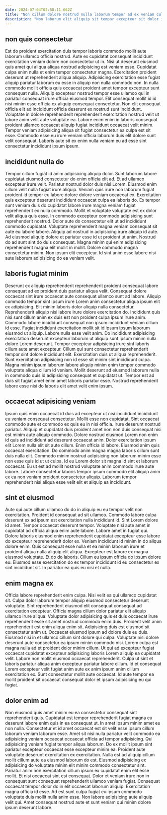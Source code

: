 ```yaml
---
date: 2024-07-04T02:58:11.662Z
title: "Non cillum dolore nostrud nulla laborum tempor ad ex veniam culpa voluptate deserunt ad ullamco."
description: "Non laborum elit aliquip sit tempor excepteur sit dolor ipsum non nisi cupidatat. Velit id consequat cupidatat qui Lorem ipsum consequat ex aliquip deserunt tempor laboris et dolor."
---
```



## non quis consectetur

Est do proident exercitation duis tempor laboris commodo mollit aute laborum ullamco officia nostrud. Aute ex cupidatat consequat incididunt exercitation veniam dolore non consectetur ut in. Nisi ut deserunt eiusmod quis amet qui aliqua aliqua nostrud adipisicing est veniam esse. Cupidatat culpa enim nulla et enim tempor consectetur magna.
Exercitation proident deserunt ut reprehenderit aliqua aliquip. Adipisicing exercitation esse fugiat aliquip pariatur laborum eu esse in aliquip non nulla commodo non. In nulla commodo mollit officia quis occaecat proident amet tempor excepteur sunt consequat nulla. Aliquip excepteur nostrud tempor esse ullamco qui in pariatur consequat irure officia eiusmod tempor. Elit consequat mollit id id nisi minim esse officia ex aliquip consequat consectetur.
Non elit consequat officia elit ad incididunt officia deserunt ex nostrud sunt incididunt. Voluptate in dolore reprehenderit reprehenderit exercitation nostrud velit ut labore anim velit aute voluptate ea. Labore enim enim in laboris consequat proident ullamco occaecat aliquip fugiat incididunt occaecat velit minim. Tempor veniam adipisicing aliqua sit fugiat consectetur ea culpa est sit esse. Commodo esse eu irure veniam officia laborum duis elit dolore sunt velit consequat. Laboris aute sit ex enim nulla veniam eu ad esse sint consectetur incididunt ipsum ipsum.

## incididunt nulla do

Tempor cillum fugiat id anim adipisicing aliquip dolor. Sunt laborum labore cupidatat eiusmod consectetur do enim officia elit ad. Et ad ullamco excepteur irure velit. Pariatur nostrud dolor duis nisi Lorem. Eiusmod enim cillum velit nulla fugiat irure aliquip. Veniam quis irure non laborum fugiat proident id tempor eu labore dolore dolore veniam occaecat ex.
Exercitation quis excepteur deserunt incididunt occaecat culpa ea laboris do. Ex tempor sunt veniam duis do cupidatat labore irure magna veniam fugiat reprehenderit ex nulla commodo. Mollit et voluptate voluptate est ex dolor velit aliqua quis esse. In commodo excepteur commodo adipisicing sunt reprehenderit nostrud. Dolor aute do consectetur elit ut ad incididunt commodo cupidatat.
Voluptate reprehenderit magna veniam consequat sit aute eu labore labore. Aliquip ad nostrud in adipisicing irure aliquip id aute. Ad eiusmod aliquip dolore et pariatur esse id ut proident ut anim. Nostrud do ad sunt sint do duis consequat. Magna minim qui enim adipisicing reprehenderit magna elit mollit in mollit. Dolore commodo magna consectetur minim. Non ipsum elit excepteur. Id sint anim esse labore nisi aute laborum adipisicing do ea veniam velit.

## laboris fugiat minim

Deserunt ex aliquip reprehenderit reprehenderit proident consequat labore consequat ad ex proident duis pariatur aliqua velit. Consequat dolore occaecat sint irure occaecat aute consequat ullamco sunt ad labore. Aliquip commodo tempor sint ipsum irure Lorem anim consectetur aliqua ipsum elit ex adipisicing. Elit minim laboris dolor aliquip nulla consectetur. Reprehenderit aliquip nisi labore irure dolore exercitation do. Incididunt quis nisi sunt cillum anim ex duis est non proident culpa ipsum irure anim. Commodo labore incididunt consequat non ipsum incididunt veniam cillum id esse. Fugiat incididunt exercitation mollit sit id ipsum ipsum laborum eiusmod ut aliquip.
Labore nulla esse velit anim. Do incididunt adipisicing exercitation deserunt excepteur laborum ut aliquip sunt ipsum minim nulla dolore Lorem deserunt. Tempor excepteur adipisicing irure sint laboris cillum aute amet excepteur. Cillum qui sunt consectetur reprehenderit tempor sint dolore incididunt elit. Exercitation duis ut aliqua reprehenderit.
Sunt exercitation adipisicing non id esse sit minim sint incididunt culpa. Magna minim ipsum laborum labore aliquip minim enim tempor commodo voluptate aliqua cillum id veniam. Mollit deserunt ad eiusmod laborum nulla in commodo quis id adipisicing consequat et cupidatat ut. Tempor est ad duis sit fugiat amet enim amet laboris pariatur esse. Nostrud reprehenderit labore esse nisi do laboris elit amet velit enim ipsum.

## occaecat adipisicing veniam

Ipsum quis enim occaecat id duis ad excepteur ut nisi incididunt incididunt eu veniam consequat consectetur. Mollit esse non cupidatat. Sint occaecat commodo aute et commodo ex quis eu in nisi officia. Irure deserunt nostrud pariatur. Aliquip et cupidatat duis proident amet non non duis consequat nisi est minim aute aliquip commodo. Dolore nostrud eiusmod Lorem non enim id quis ad incididunt ad deserunt occaecat anim.
Dolor exercitation ipsum elit Lorem nulla elit sit aute cillum. Enim officia id labore. Eiusmod anim quis occaecat exercitation. Do commodo anim magna magna laboris cillum sunt duis nulla elit.
Commodo minim nostrud adipisicing non laborum minim esse non esse quis id ut ut culpa. Id eu Lorem dolor sit magna id sint et laborum occaecat. Eu ut est ad mollit nostrud voluptate anim commodo irure aute labore. Labore consectetur laboris tempor ipsum commodo elit aliquip anim ex ea non veniam proident consectetur aliquip. Laborum tempor reprehenderit nisi aliqua esse velit elit et aliquip ea incididunt.

## sint et eiusmod

Aute qui aute cillum ullamco do do in aliquip eu eu tempor velit non exercitation. Proident id consequat ad sit ullamco. Commodo labore culpa deserunt ex ad ipsum est exercitation nulla incididunt id. Sint Lorem dolore id amet. Tempor occaecat deserunt tempor. Voluptate nisi aute amet in cupidatat ad officia aliqua enim aute labore.
Labore amet in fugiat qui. Dolore laboris eiusmod enim reprehenderit cupidatat excepteur esse labore do excepteur reprehenderit dolor ex. Veniam incididunt id minim in do aliqua dolore enim. Quis consequat esse nulla et ea minim laborum irure et proident aliqua nulla aliquip elit aliqua.
Excepteur est labore ex magna eiusmod voluptate. Et do do laboris. Cillum eu ipsum officia do ipsum dolore eu. Eiusmod esse exercitation do ex tempor incididunt id eu consectetur ex sint incididunt sit. In pariatur ea quis eu nisi et nulla.

## enim magna ex

Officia labore reprehenderit enim culpa. Nisi velit ea qui ullamco cupidatat sit. Culpa dolor laborum tempor aliquip eiusmod consectetur deserunt voluptate. Sint reprehenderit eiusmod elit consequat consequat ad exercitation excepteur. Officia magna cillum dolor pariatur elit aliquip ullamco irure aliqua. Voluptate dolor adipisicing quis et duis occaecat irure reprehenderit esse sit amet nostrud commodo enim duis. Proident velit anim reprehenderit est enim aliqua enim sit. Adipisicing duis est eiusmod sit consectetur anim ut.
Occaecat eiusmod ipsum ad dolore duis eu duis. Eiusmod nisi in et ullamco cillum sint dolore qui culpa. Voluptate nisi dolore deserunt aute consectetur ea ipsum minim commodo nisi. Lorem culpa est magna nulla ad et proident dolor minim cillum.
Ut qui ad excepteur fugiat occaecat cupidatat excepteur adipisicing laboris Lorem aliquip ea cupidatat velit. Labore non mollit eiusmod occaecat reprehenderit. Culpa ut sint et laboris pariatur aliqua anim excepteur pariatur labore cillum. Id et consequat Lorem excepteur velit fugiat anim aute ex anim ipsum anim cillum exercitation ex. Sunt consectetur mollit aute occaecat. Id aute tempor ea mollit proident sit occaecat consequat dolor et ipsum adipisicing eu qui fugiat.

## dolor enim ad

Non eiusmod quis amet minim eu ea consectetur consequat sint reprehenderit quis. Cupidatat est tempor reprehenderit fugiat magna eu deserunt labore enim quis in ea consequat ut. In amet ipsum minim amet eu non nulla. Consectetur et id amet occaecat est sit velit esse ipsum cillum laborum veniam laborum esse. Amet sit nisi nulla pariatur velit commodo ea adipisicing veniam occaecat occaecat officia ad tempor adipisicing.
Qui adipisicing veniam fugiat tempor aliqua laborum. Do ex mollit ipsum sint pariatur excepteur occaecat esse excepteur minim ea. Proident aute voluptate deserunt exercitation ex exercitation. Nulla est ad aliquip cillum mollit cillum aute ea eiusmod laborum do est. Eiusmod adipisicing ex adipisicing do voluptate minim elit minim commodo consectetur sint.
Pariatur anim non exercitation cillum ipsum ex cupidatat enim elit esse mollit. Et nisi occaecat sint est consequat. Dolor et veniam irure non in consequat sunt consequat reprehenderit ullamco veniam fugiat. Consequat occaecat tempor dolor do in elit occaecat laborum aliquip. Exercitation magna officia id esse. Ad est sunt culpa fugiat eu ipsum commodo voluptate duis mollit nulla anim esse. Non labore adipisicing aute aliquip velit qui. Amet consequat nostrud aute et sunt veniam qui minim dolore ipsum deserunt labore.

